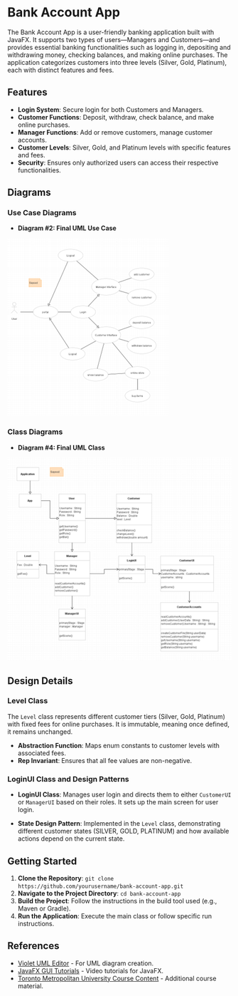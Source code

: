 # Bank Account App

The Bank Account App is a user-friendly banking application built with JavaFX. It supports two types of users—Managers and Customers—and provides essential banking functionalities such as logging in, depositing and withdrawing money, checking balances, and making online purchases. The application categorizes customers into three levels (Silver, Gold, Platinum), each with distinct features and fees.

## Features

- **Login System**: Secure login for both Customers and Managers.
- **Customer Functions**: Deposit, withdraw, check balance, and make online purchases.
- **Manager Functions**: Add or remove customers, manage customer accounts.
- **Customer Levels**: Silver, Gold, and Platinum levels with specific features and fees.
- **Security**: Ensures only authorized users can access their respective functionalities.

## Diagrams

### Use Case Diagrams

- **Diagram #2: Final UML Use Case**

![Final UML Use Case](images/final_uml_use_case.png)  <!-- Add image reference here -->

### Class Diagrams

- **Diagram #4: Final UML Class**

![Final UML Class](images/final_uml_class.png)  <!-- Add image reference here -->

## Design Details

### Level Class

The `Level` class represents different customer tiers (Silver, Gold, Platinum) with fixed fees for online purchases. It is immutable, meaning once defined, it remains unchanged. 

- **Abstraction Function**: Maps enum constants to customer levels with associated fees.
- **Rep Invariant**: Ensures that all fee values are non-negative.

### LoginUI Class and Design Patterns

- **LoginUI Class**: Manages user login and directs them to either `CustomerUI` or `ManagerUI` based on their roles. It sets up the main screen for user login.

- **State Design Pattern**: Implemented in the `Level` class, demonstrating different customer states (SILVER, GOLD, PLATINUM) and how available actions depend on the current state.

## Getting Started

1. **Clone the Repository**: `git clone https://github.com/yourusername/bank-account-app.git`
2. **Navigate to the Project Directory**: `cd bank-account-app`
3. **Build the Project**: Follow the instructions in the build tool used (e.g., Maven or Gradle).
4. **Run the Application**: Execute the main class or follow specific run instructions.

## References

- [Violet UML Editor](http://alexdp.free.fr/violetumleditor/page.php) - For UML diagram creation.
- [JavaFX GUI Tutorials](https://www.youtube.com/playlist?list=PL6gx4Cwl9DGBzfXLWLSYVy8EbTdpGbUIG) - Video tutorials for JavaFX.
- [Toronto Metropolitan University Course Content](https://courses.torontomu.ca/d2l/le/content/839005/viewContent/5644040/View) - Additional course material.
